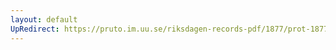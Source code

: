 ```yaml
---
layout: default
UpRedirect: https://pruto.im.uu.se/riksdagen-records-pdf/1877/prot-1877--fk--042/prot-1877--fk--042_062.pdf
---
```

